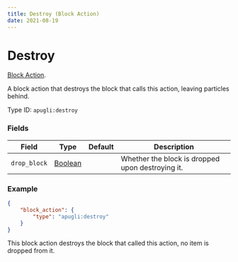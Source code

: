 ```yaml
---
title: Destroy (Block Action)
date: 2021-08-19
---
```


# Destroy

[Block Action](../block_action_types.md).

A block action that destroys the block that calls this action, leaving particles behind.

Type ID: `apugli:destroy`

### Fields

Field  | Type | Default | Description
-------|------|---------|-------------
`drop_block` | [Boolean](https://origins.readthedocs.io/en/latest/types/data_types/boolean/) | | Whether the block is dropped upon destroying it.

### Example
```json
{
    "block_action": {
        "type": "apugli:destroy"
    }
}
```
This block action destroys the block that called this action, no item is dropped from it.
